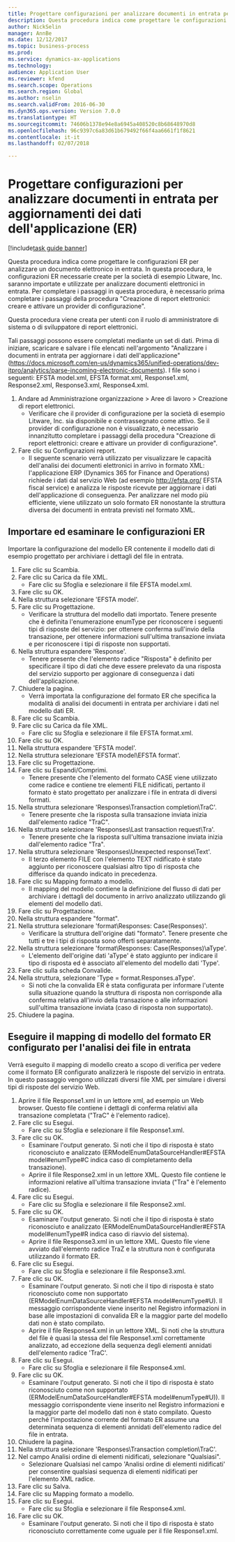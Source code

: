 ```yaml
--- 
title: Progettare configurazioni per analizzare documenti in entrata per aggiornamenti dei dati dell'applicazione (ER)
description: Questa procedura indica come progettare le configurazioni ER per analizzare un documento elettronico in entrata.
author: NickSelin
manager: AnnBe
ms.date: 12/12/2017
ms.topic: business-process
ms.prod: 
ms.service: dynamics-ax-applications
ms.technology: 
audience: Application User
ms.reviewer: kfend
ms.search.scope: Operations
ms.search.region: Global
ms.author: nselin
ms.search.validFrom: 2016-06-30
ms.dyn365.ops.version: Version 7.0.0
ms.translationtype: HT
ms.sourcegitcommit: 74606b1378e94e8a6945a408520c8b68648970d8
ms.openlocfilehash: 96c9397c6a83d61b679492f66f4aa6661f1f8621
ms.contentlocale: it-it
ms.lasthandoff: 02/07/2018

---
```

# <a name="design-configurations-to-parse-incoming-documents-for-application-data-updates-er"></a>Progettare configurazioni per analizzare documenti in entrata per aggiornamenti dei dati dell'applicazione (ER)

[!include[task guide banner](../../includes/task-guide-banner.md)]

Questa procedura indica come progettare le configurazioni ER per analizzare un documento elettronico in entrata. In questa procedura, le configurazioni ER necessarie create per la società di esempio Litware, Inc. saranno importate e utilizzate per analizzare documenti elettronici in entrata. Per completare i passaggi in questa procedura, è necessario prima completare i passaggi della procedura "Creazione di report elettronici: creare e attivare un provider di configurazione".

Questa procedura viene creata per utenti con il ruolo di amministratore di sistema o di sviluppatore di report elettronici. 

Tali passaggi possono essere completati mediante un set di dati. Prima di iniziare, scaricare e salvare i file elencati nell'argomento "Analizzare i documenti in entrata per aggiornare i dati dell'applicazione" (https://docs.microsoft.com/en-us/dynamics365/unified-operations/dev-itpro/analytics/parse-incoming-electronic-documents). I file sono i seguenti: EFSTA model.xml, EFSTA format.xml, Response1.xml, Response2.xml, Response3.xml, Response4.xml.

1. Andare ad Amministrazione organizzazione > Aree di lavoro > Creazione di report elettronici.
    * Verificare che il provider di configurazione per la società di esempio Litware, Inc. sia disponibile e contrassegnato come attivo. Se il provider di configurazione non è visualizzato, è necessario innanzitutto completare i passaggi della procedura "Creazione di report elettronici: creare e attivare un provider di configurazione".  
2. Fare clic su Configurazioni report.
    * Il seguente scenario verrà utilizzato per visualizzare le capacità dell'analisi dei documenti elettronici in arrivo in formato XML: l'applicazione ERP (Dynamics 365 for Finance and Operations) richiede i dati dal servizio Web (ad esempio http://efsta.org/ EFSTA fiscal service) e analizza le risposte ricevute per aggiornare i dati dell'applicazione di conseguenza. Per analizzare nel modo più efficiente, viene utilizzato un solo formato ER nonostante la struttura diversa dei documenti in entrata previsti nel formato XML.   

## <a name="import-and-review-er-configurations"></a>Importare ed esaminare le configurazioni ER
Importare la configurazione del modello ER contenente il modello dati di esempio progettato per archiviare i dettagli del file in entrata.  
1. Fare clic su Scambia.
2. Fare clic su Carica da file XML.
    * Fare clic su Sfoglia e selezionare il file EFSTA model.xml.  
3. Fare clic su OK.
4. Nella struttura selezionare 'EFSTA model'.
5. Fare clic su Progettazione.
    * Verificare la struttura del modello dati importato. Tenere presente che è definita l'enumerazione enumType per riconoscere i seguenti tipi di risposte del servizio: per ottenere conferma sull'invio della transazione, per ottenere informazioni sull'ultima transazione inviata e per riconoscere i tipi di risposte non supportati.   
6. Nella struttura espandere 'Response'.
    * Tenere presente che l'elemento radice "Risposta" è definito per specificare il tipo di dati che deve essere prelevato da una risposta del servizio supporto per aggionare di conseguenza i dati dell'applicazione.   
7. Chiudere la pagina.
    * Verrà importata la configurazione del formato ER che specifica la modalità di analisi dei documenti in entrata per archiviare i dati nel modello dati ER.   
8. Fare clic su Scambia.
9. Fare clic su Carica da file XML.
    * Fare clic su Sfoglia e selezionare il file EFSTA format.xml.  
10. Fare clic su OK.
11. Nella struttura espandere 'EFSTA model'.
12. Nella struttura selezionare 'EFSTA model\EFSTA format'.
13. Fare clic su Progettazione.
14. Fare clic su Espandi/Comprimi.
    * Tenere presente che l'elemento del formato CASE viene utilizzato come radice e contiene tre elementi FILE nidificati, pertanto il formato è stato progettato per analizzare i file in entrata di diversi formati.  
15. Nella struttura selezionare 'Responses\Transaction completion\TraC'.
    * Tenere presente che la risposta sulla transazione inviata inizia dall'elemento radice "TraC".   
16. Nella struttura selezionare 'Responses\Last transaction request\Tra'.
    * Tenere presente che la risposta sull'ultima transazione inviata inizia dall'elemento radice "Tra".   
17. Nella struttura selezionare 'Responses\Unexpected response\Text'.
    * Il terzo elemento FILE con l'elemento TEXT nidificato è stato aggiunto per riconoscere qualsiasi altro tipo di risposta che differisce da quando indicato in precedenza.   
18. Fare clic su Mapping formato a modello.
    * Il mapping del modello contiene la definizione del flusso di dati per archiviare i dettagli del documento in arrivo analizzato utilizzando gli elementi del modello dati.  
19. Fare clic su Progettazione.
20. Nella struttura espandere "format".
21. Nella struttura selezionare 'format\Responses: Case(Responses)'.
    * Verificare la struttura dell'origine dati "formato". Tenere presente che tutti e tre i tipi di risposta sono offerti separatamente.   
22. Nella struttura selezionare 'format\Responses: Case(Responses)\aType'.
    * L'elemento dell'origine dati 'aType' è stato aggiunto per indicare il tipo di risposta ed è associato all'elemento del modello dati 'Type'.  
23. Fare clic sulla scheda Convalide.
24. Nella struttura, selezionare 'Type = format.Responses.aType'.
    * Si noti che la convalida ER è stata configurata per informare l'utente sulla situazione quando la struttura di risposta non corrisponde alla conferma relativa all'invio della transazione o alle informazioni sull'ultima transazione inviata (caso di risposta non supportato).   
25. Chiudere la pagina.

## <a name="run-model-mapping-of-er-format-configured-for-parsing-incoming-files"></a>Eseguire il mapping di modello del formato ER configurato per l'analisi dei file in entrata
Verrà eseguito il mapping di modello creato a scopo di verifica per vedere come il formato ER configurato analizzerà le risposte del servizio in entrata. In questo passaggio vengono utilizzati diversi file XML per simulare i diversi tipi di risposte del servizio Web.   
1. Aprire il file Response1.xml in un lettore xml, ad esempio un Web browser. Questo file contiene i dettagli di conferma relativi alla transazione completata ("TraC" è l'elemento radice).   
2. Fare clic su Esegui.
    * Fare clic su Sfoglia e selezionare il file Response1.xml.  
3. Fare clic su OK.
    * Esaminare l'output generato. Si noti che il tipo di risposta è stato riconosciuto e analizzato (ERModelEnumDataSourceHandler#EFSTA model#enumType#C indica caso di completamento della transazione).   
    * Aprire il file Response2.xml in un lettore XML. Questo file contiene le informazioni relative all'ultima transazione inviata ("Tra" è l'elemento radice).   
4. Fare clic su Esegui.
    * Fare clic su Sfoglia e selezionare il file Response2.xml.  
5. Fare clic su OK.
    * Esaminare l'output generato. Si noti che il tipo di risposta è stato riconosciuto e analizzato (ERModelEnumDataSourceHandler#EFSTA model#enumType#R indica caso di riavvio del sistema).   
    * Aprire il file Response3.xml in un lettore XML. Questo file viene avviato dall'elemento radice TraZ e la struttura non è configurata utilizzando il formato ER.   
6. Fare clic su Esegui.
    * Fare clic su Sfoglia e selezionare il file Response3.xml.  
7. Fare clic su OK.
    * Esaminare l'output generato. Si noti che il tipo di risposta è stato riconosciuto come non supportato (ERModelEnumDataSourceHandler#EFSTA model#enumType#U). Il messaggio corrispondente viene inserito nel Registro informazioni in base alle impostazioni di convalida ER e la maggior parte del modello dati non è stato compilato.   
    * Aprire il file Response4.xml in un lettore XML. Si noti che la struttura del file è quasi la stessa del file Response1.xml correttamente analizzato, ad eccezione della sequenza degli elementi annidati dell'elemento radice 'TraC'.   
8. Fare clic su Esegui.
    * Fare clic su Sfoglia e selezionare il file Response4.xml.  
9. Fare clic su OK.
    * Esaminare l'output generato. Si noti che il tipo di risposta è stato riconosciuto come non supportato (ERModelEnumDataSourceHandler#EFSTA model#enumType#U)). Il messaggio corrispondente viene inserito nel Registro informazioni e la maggior parte del modello dati non è stato compilato. Questo perché l'impostazione corrente del formato ER assume una determinata sequenza di elementi annidati dell'elemento radice del file in entrata.   
10. Chiudere la pagina.
11. Nella struttura selezionare 'Responses\Transaction completion\TraC'.
12. Nel campo Analisi ordine di elementi nidificati, selezionare "Qualsiasi".
    * Selezionare Qualsiasi nel campo 'Analisi ordine di elementi nidificati' per consentire qualsiasi sequenza di elementi nidificati per l'elemento XML radice.  
13. Fare clic su Salva.
14. Fare clic su Mapping formato a modello.
15. Fare clic su Esegui.
    * Fare clic su Sfoglia e selezionare il file Response4.xml.  
16. Fare clic su OK.
    * Esaminare l'output generato. Si noti che il tipo di risposta è stato riconosciuto correttamente come uguale per il file Response1.xml.  


